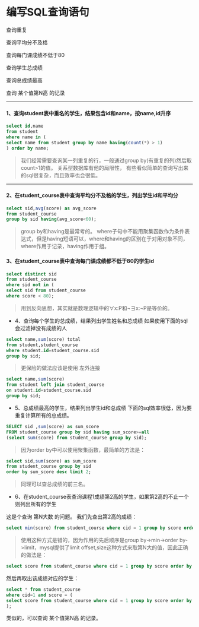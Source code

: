 

# 编写SQL查询语句







查询重复

查询平均分不及格

查询每门课成绩不低于80

查询学生总成绩

查询总成绩最高

查询 某个值第N高 的记录



<hr>



#### 1、查询student表中重名的学生，结果包含id和name，按name,id升序

```sql
select id,name
from student
where name in (
select name from student group by name having(count(*) > 1)
) order by name;
```



> 我们经常需要查询某一列重复的行，一般通过group by(有重复的列)然后取count>1的值。 关系型数据库有他的局限性， 有些看似简单的查询写出来的sql很复杂，而且效率也会很低。



<hr>



#### 2、在student_course表中查询平均分不及格的学生，列出学生id和平均分

```sql
select sid,avg(score) as avg_score
from student_course
group by sid having(avg_score<60);
```



> group by和having是最常考的。 where子句中不能用聚集函数作为条件表达式，但是having短语可以，where和having的区别在于对用对象不同，where作用于记录，having作用于组。



#### 3、在student_course表中查询每门课成绩都不低于80的学生id

```sql
select distinct sid
from student_course
where sid not in (
select sid from student_course
where score < 80);
```

> 用到反向思想，其实就是数理逻辑中的∀x:P和¬∃x:¬P是等价的。



- 4、查询每个学生的总成绩，结果列出学生姓名和总成绩 如果使用下面的sql会过滤掉没有成绩的人

```sql
select name,sum(score) total
from student,student_course
where student.id=student_course.sid
group by sid;
```

>更保险的做法应该是使用 左外连接



```sql
select name,sum(score)
from student left join student_course
on student.id=student_course.sid
group by sid;
```





- 5、总成绩最高的学生，结果列出学生id和总成绩 下面的sql效率很低，因为要重复计算所有的总成绩。

```sql
SELECT sid ,sum(score) as sum_score
FROM student_course group by sid having sum_score>=all
(select sum(score) from student_course group by sid);
```



> 因为order by中可以使用聚集函数，最简单的方法是：



```sql
select sid,sum(score) as sum_score
from student_course group by sid
order by sum_score desc limit 2;
```

> 同理可以查总成绩的前三名。







- 6、在student_course表查询课程1成绩第2高的学生，如果第2高的不止一个则列出所有的学生

这是个查询 第N大数 的问题。 我们先查出第2高的成绩：

```sql
select min(score) from student_course where cid = 1 group by score order by score desc limit 2;
```



> 使用这种方式是错的，因为作用的先后顺序是group by->min->order by->limit，mysql提供了limit offset,size这种方式来取第N大的值，因此正确的做法是：

```sql
select score from student_course where cid = 1 group by score order by score desc limit 1,1;
```



然后再取出该成绩对应的学生：

```sql
select * from student_course
where cid=1 and score = (
select score from student_course where cid = 1 group by score order by score desc limit 1,1
);
```



类似的，可以查询 某个值第N高 的记录。

































































